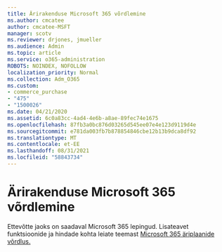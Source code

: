 ```yaml
---
title: Ärirakenduse Microsoft 365 võrdlemine
ms.author: cmcatee
author: cmcatee-MSFT
manager: scotv
ms.reviewer: drjones, jmueller
ms.audience: Admin
ms.topic: article
ms.service: o365-administration
ROBOTS: NOINDEX, NOFOLLOW
localization_priority: Normal
ms.collection: Adm_O365
ms.custom:
- commerce_purchase
- "475"
- "1500026"
ms.date: 04/21/2020
ms.assetid: 6c0a83cc-4ad4-4e6b-a8ae-89fec74e1675
ms.openlocfilehash: 87fb3a0bc876d03265d545ee07e4e123d9119d4e
ms.sourcegitcommit: e781da003fb7b878854846cbe12b13b9dca8df92
ms.translationtype: MT
ms.contentlocale: et-EE
ms.lasthandoff: 08/31/2021
ms.locfileid: "58843734"
---
```

# <a name="compare-microsoft-365-for-business"></a>Ärirakenduse Microsoft 365 võrdlemine

Ettevõtte jaoks on saadaval Microsoft 365 lepingud. Lisateavet funktsioonide ja hindade kohta leiate teemast [Microsoft 365 äriplaanide võrdlus.](https://www.microsoft.com/microsoft-365/business/compare-all-microsoft-365-business-products)  